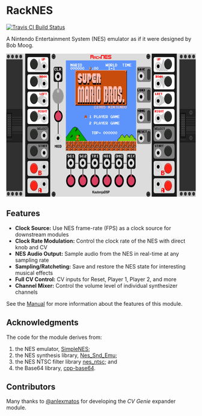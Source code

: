 # RackNES

[![Travis CI Build Status][BuildStatus]][BuildServer]

[BuildStatus]:  https://travis-ci.org/Kautenja/RackNES.svg?branch=master
[BuildServer]:  https://travis-ci.org/Kautenja/RackNES

A Nintendo Entertainment System (NES) emulator as if it were designed by Bob Moog.

<p align="center">
<img alt="RackNES" src="manual/img/Plugin.svg" height="380px">
</p>

## Features

-   **Clock Source:** Use NES frame-rate (FPS) as a clock source for downstream
    modules
-   **Clock Rate Modulation:** Control the clock rate of the NES with direct
    knob and CV
-   **NES Audio Output:** Sample audio from the NES in real-time at any
    sampling rate
-   **Sampling/Ratcheting:** Save and restore the NES state for interesting
    musical effects
-   **Full CV Control:** CV inputs for Reset, Player 1, Player 2, and more
-   **Channel Mixer:** Control the volume level of individual synthesizer
    channels

See the [Manual][RackNES] for more information about the features of this
module.

[RackNES]: https://github.com/Kautenja/RackNES/releases/latest/download/RackNES.pdf

## Acknowledgments

The code for the module derives from:

1.  the NES emulator, [SimpleNES][SimpleNES];
2.  the NES synthesis library, [Nes_Snd_Emu][Nes_Snd_Emu];
3.  the NES NTSC filter library [nes_ntsc][nes_ntsc]; and
3.  the Base64 library, [cpp-base64][cpp-base64].

[SimpleNES]: https://github.com/amhndu/SimpleNES
[Nes_Snd_Emu]: https://www.slack.net/~ant/libs/audio.html#Nes_Snd_Emu
[nes_ntsc]: http://slack.net/~ant/libs/ntsc.html#nes_ntsc
[cpp-base64]: https://github.com/ReneNyffenegger/cpp-base64

## Contributors

Many thanks to [@anlexmatos][anlexmatos] for developing the _CV Genie_ expander
module.

[anlexmatos]: https://github.com/anlexmatos
